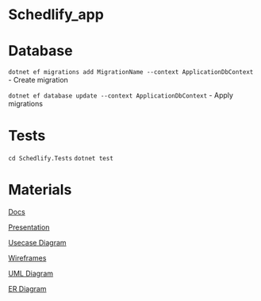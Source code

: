 # Schedlify_app


# Database
```dotnet ef migrations add MigrationName --context ApplicationDbContext``` - Create migration

```dotnet ef database update --context ApplicationDbContext``` - Apply migrations

# Tests

```cd Schedlify.Tests```
```dotnet test```

# Materials

[Docs](https://docs.google.com/document/d/1b1sienzpzSJdAO6w7TO97m8XYqsMDj1XsN3b0c_ZVUk/edit?usp=sharing)

[Presentation](https://www.figma.com/slides/wAvjB4ZJ5qYfaEG4y3tJ1G/Untitled?node-id=46-975&node-type=slide)

[Usecase Diagram](https://drive.google.com/file/d/1AYSk8YFCQCN4uDOmYki71UAZleuJE1py/view?usp=sharing)

[Wireframes](https://www.figma.com/design/4JdRz737e8VnSNRUe8BKR3/Untitled?node-id=0-1&node-type=canvas)

[UML Diagram](https://lucid.app/lucidchart/1254bdc7-a555-41c1-a465-cc5cfd954cd8/edit?viewport_loc=-914%2C169%2C3577%2C1794%2C0_0&invitationId=inv_85640b9f-f22b-44ea-880d-159b37f23d34)

[ER Diagram](https://dbdiagram.io/d/Schedlify-67156ad997a66db9a3a16bca)
